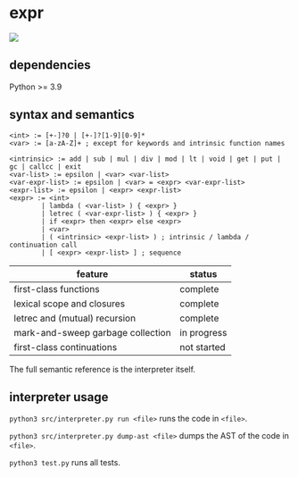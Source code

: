 # expr

![](https://github.com/sdingcn/expr/actions/workflows/auto-test.yml/badge.svg)

## dependencies

Python >= 3.9

## syntax and semantics

```
<int> := [+-]?0 | [+-]?[1-9][0-9]*
<var> := [a-zA-Z]+ ; except for keywords and intrinsic function names
```

```
<intrinsic> := add | sub | mul | div | mod | lt | void | get | put | gc | callcc | exit
<var-list> := epsilon | <var> <var-list>
<var-expr-list> := epsilon | <var> = <expr> <var-expr-list>
<expr-list> := epsilon | <expr> <expr-list>
<expr> := <int>
        | lambda ( <var-list> ) { <expr> }
        | letrec ( <var-expr-list> ) { <expr> }
        | if <expr> then <expr> else <expr>
        | <var>
        | ( <intrinsic> <expr-list> ) ; intrinsic / lambda / continuation call
        | [ <expr> <expr-list> ] ; sequence
```

| feature | status |
| --- | --- |
| first-class functions | complete |
| lexical scope and closures | complete |
| letrec and (mutual) recursion | complete |
| mark-and-sweep garbage collection | in progress |
| first-class continuations | not started |

The full semantic reference is the interpreter itself.

## interpreter usage

`python3 src/interpreter.py run <file>` runs the code in `<file>`.

`python3 src/interpreter.py dump-ast <file>` dumps the AST of the code in `<file>`.

`python3 test.py` runs all tests.
